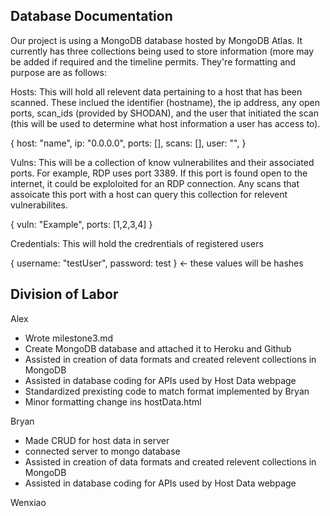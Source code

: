Database Documentation
-------------------------------------------------------------------------------------------------------------------------------------------------------------------

Our project is using a MongoDB database hosted by MongoDB Atlas. It currently has three collections being used to store information (more may be added if required and the timeline permits. They're formatting and purpose are as follows:

Hosts: This will hold all relevent data pertaining to a host that has been scanned. These inclued the identifier (hostname), the ip address, any open ports, scan_ids (provided by SHODAN), and the user that initiated the scan (this will be used to determine what host information a user has access to).

  { host: "name", ip: "0.0.0.0", ports: [], scans: [], user: "", }

Vulns: This will be a collection of know vulnerabilites and their associated ports. For example, RDP uses port 3389. If this port is found open to the internet, it could be exploloited for an RDP connection. Any scans that assoicate this port with a host can query this collection for relevent vulnerabilites.

  { vuln: "Example", ports: [1,2,3,4] }

Credentials: This will hold the credrentials of registered users

  { username: "testUser", password: test } <- these values will be hashes

Division of Labor
-------------------------------------------------------------------------------------------------------------------------------------------------------------------

Alex

- Wrote milestone3.md
- Create MongoDB database and attached it to Heroku and Github
- Assisted in creation of data formats and created relevent collections in MongoDB
- Assisted in database coding for APIs used by Host Data webpage
- Standardized prexisting code to match format implemented by Bryan
- Minor formatting change ins hostData.html

Bryan

- Made CRUD for host data in server
- connected server to mongo database
- Assisted in creation of data formats and created relevent collections in MongoDB
- Assisted in database coding for APIs used by Host Data webpage

Wenxiao 
